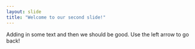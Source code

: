 ```yaml
---
layout: slide
title: "Welcome to our second slide!"
---
```

Adding in some text and then we should be good.
Use the left arrow to go back!
